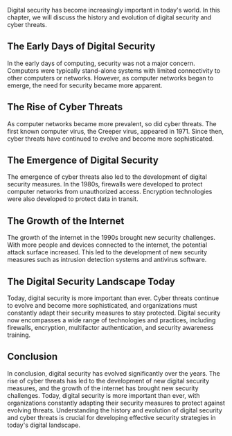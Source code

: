 
Digital security has become increasingly important in today's world. In this chapter, we will discuss the history and evolution of digital security and cyber threats.

The Early Days of Digital Security
----------------------------------

In the early days of computing, security was not a major concern. Computers were typically stand-alone systems with limited connectivity to other computers or networks. However, as computer networks began to emerge, the need for security became more apparent.

The Rise of Cyber Threats
-------------------------

As computer networks became more prevalent, so did cyber threats. The first known computer virus, the Creeper virus, appeared in 1971. Since then, cyber threats have continued to evolve and become more sophisticated.

The Emergence of Digital Security
---------------------------------

The emergence of cyber threats also led to the development of digital security measures. In the 1980s, firewalls were developed to protect computer networks from unauthorized access. Encryption technologies were also developed to protect data in transit.

The Growth of the Internet
--------------------------

The growth of the internet in the 1990s brought new security challenges. With more people and devices connected to the internet, the potential attack surface increased. This led to the development of new security measures such as intrusion detection systems and antivirus software.

The Digital Security Landscape Today
------------------------------------

Today, digital security is more important than ever. Cyber threats continue to evolve and become more sophisticated, and organizations must constantly adapt their security measures to stay protected. Digital security now encompasses a wide range of technologies and practices, including firewalls, encryption, multifactor authentication, and security awareness training.

Conclusion
----------

In conclusion, digital security has evolved significantly over the years. The rise of cyber threats has led to the development of new digital security measures, and the growth of the internet has brought new security challenges. Today, digital security is more important than ever, with organizations constantly adapting their security measures to protect against evolving threats. Understanding the history and evolution of digital security and cyber threats is crucial for developing effective security strategies in today's digital landscape.
